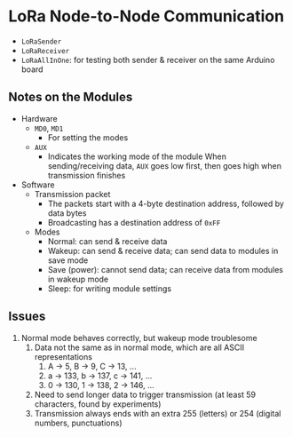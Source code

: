 # LoRa Node-to-Node Communication

- `LoRaSender`
- `LoRaReceiver`
- `LoRaAllInOne`: for testing both sender & receiver on the same Arduino board

## Notes on the Modules

- Hardware
	- `MD0`, `MD1`
		- For setting the modes
	- `AUX`
		- Indicates the working mode of the module
		When sending/receiving data, `AUX` goes low first, then goes high when transmission finishes
- Software
	- Transmission packet
		- The packets start with a 4-byte destination address, followed by data bytes
		- Broadcasting has a destination address of `0xFF`
	- Modes
		- Normal: can send & receive data
		- Wakeup: can send & receive data; can send data to modules in save mode
		- Save (power): cannot send data; can receive data from modules in wakeup mode
		- Sleep: for writing module settings

## Issues

1. Normal mode behaves correctly, but wakeup mode troublesome
    1. Data not the same as in normal mode, which are all ASCII representations
        1. A -> 5, B -> 9, C -> 13, ...
        2. a -> 133, b -> 137, c -> 141, ...
        3. 0 -> 130, 1 -> 138, 2 -> 146, ...
    2. Need to send longer data to trigger transmission (at least 59 characters, found by experiments)
    3. Transmission always ends with an extra 255 (letters) or 254 (digital numbers, punctuations)
